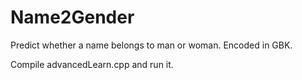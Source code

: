# Name2Gender
Predict whether a name belongs to man or woman. Encoded in GBK.

Compile advancedLearn.cpp and run it.

